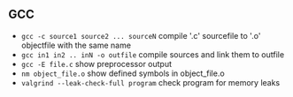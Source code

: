 ## GCC

* `gcc -c source1 source2 ... sourceN` compile '.c' sourcefile to '.o' objectfile with the same name
* `gcc in1 in2 .. inN -o outfile` compile sources and link them to outfile
* `gcc -E file.c` show preprocessor output
* `nm object_file.o` show defined symbols in object_file.o 
*  `valgrind --leak-check-full program` check program for memory leaks
